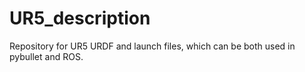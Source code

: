# UR5_description
Repository for UR5 URDF and launch files, which can be both used in pybullet and ROS.
